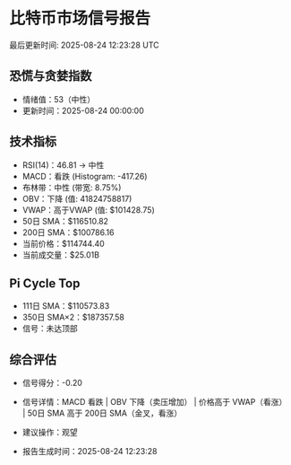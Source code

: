 # 比特币市场信号报告

最后更新时间: 2025-08-24 12:23:28 UTC

## 恐慌与贪婪指数
- 情绪值：53（中性）
- 更新时间：2025-08-24 00:00:00

## 技术指标
- RSI(14)：46.81 → 中性
- MACD：看跌 (Histogram: -417.26)
- 布林带：中性 (带宽: 8.75%)
- OBV：下降 (值: 41824758817)
- VWAP：高于VWAP (值: $101428.75)
- 50日 SMA：$116510.82
- 200日 SMA：$100786.16
- 当前价格：$114744.40
- 当前成交量：$25.01B

## Pi Cycle Top
- 111日 SMA：$110573.83
- 350日 SMA×2：$187357.58
- 信号：未达顶部

## 综合评估
- 信号得分：-0.20
- 信号详情：MACD 看跌 | OBV 下降（卖压增加） | 价格高于 VWAP（看涨） | 50日 SMA 高于 200日 SMA（金叉，看涨）
- 建议操作：观望

- 报告生成时间：2025-08-24 12:23:28
